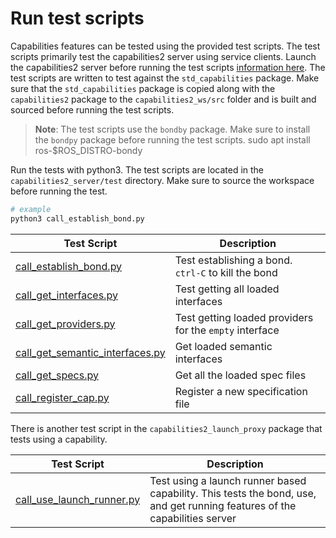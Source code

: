 # Run test scripts

Capabilities features can be tested using the provided test scripts. The test scripts primarily test the capabilities2 server using service clients. Launch the capabilities2 server before running the test scripts [information here](../capabilities2_server/readme.md). The test scripts are written to test against the `std_capabilities` package. Make sure that the `std_capabilities` package is copied along with the `capabilities2` package to the `capabilities2_ws/src` folder and is built and sourced before running the test scripts.

> **Note**: The test scripts use the `bondby` package. Make sure to install the `bondpy` package before running the test scripts.
> sudo apt install ros-$ROS_DISTRO-bondy

Run the tests with python3. The test scripts are located in the `capabilities2_server/test` directory. Make sure to source the workspace before running the test.

```bash
# example
python3 call_establish_bond.py
```

| Test Script | Description |
| --- | --- |
| [call_establish_bond.py](../capabilities2_server/test/call_establish_bond.py) | Test establishing a bond. `ctrl-C` to kill the bond |
| [call_get_interfaces.py](../capabilities2_server/test/call_get_interfaces.py) | Test getting all loaded interfaces |
| [call_get_providers.py](../capabilities2_server/test/call_get_providers.py) | Test getting loaded providers for the `empty` interface |
| [call_get_semantic_interfaces.py](../capabilities2_server/test/call_get_semantic_interfaces.py) | Get loaded semantic interfaces |
| [call_get_specs.py](../capabilities2_server/test/call_get_specs.py) | Get all the loaded spec files |
| [call_register_cap.py](../capabilities2_server/test/call_register_cap.py) | Register a new specification file |

There is another test script in the `capabilities2_launch_proxy` package that tests using a capability.

| Test Script | Description |
| --- | --- |
| [call_use_launch_runner.py](../capabilities2_launch_proxy/test/call_use_launch_runner.py) | Test using a launch runner based capability. This tests the bond, use, and get running features of the capabilities server |
